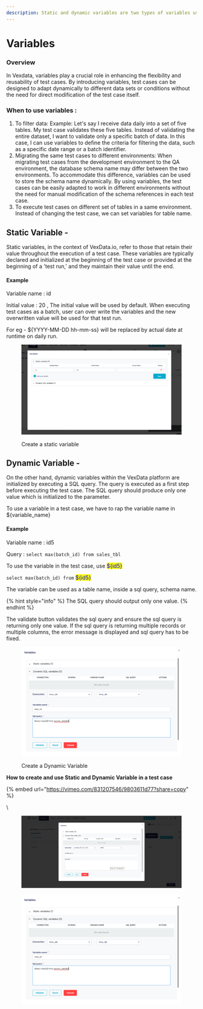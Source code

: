 ```yaml
---
description: Static and dynamic variables are two types of variables used in test cases.
---
```


# Variables

### Overview



In Vexdata, variables play a crucial role in enhancing the flexibility and reusability of test cases. By introducing variables, test cases can be designed to adapt dynamically to different data sets or conditions without the need for direct modification of the test case itself.



### When to use variables :

1. To filter data: Example: Let's say I receive data daily into a set of five tables. My test case validates these five tables. Instead of validating the entire dataset, I want to validate only a specific batch of data. In this case, I can use variables to define the criteria for filtering the data, such as a specific date range or a batch identifier.
2. Migrating the same test cases to different environments: When migrating test cases from the development environment to the QA environment, the database schema name may differ between the two environments. To accommodate this difference, variables can be used to store the schema name dynamically. By using variables, the test cases can be easily adapted to work in different environments without the need for manual modification of the schema references in each test case.
3. To execute test cases on different set of tables in a same environment. Instead of changing the test case, we can set variables for table name.



## Static Variable -&#x20;

Static variables, in the context of VexData.io, refer to those that retain their value throughout the execution of a test case. These variables are typically declared and initialized at the beginning of the test case or provided at the beginning of a 'test run,' and they maintain their value until the end.

#### Example

Variable name : id

Initial value : 20  ,  The initial value will be used by default. When executing test cases as a batch, user can over write the variables and the new overwritten value will be used for that test run.

For eg - ${YYYY-MM-DD hh-mm-ss} will be replaced by actual date at runtime on daily run.

<figure><img src="../.gitbook/assets/image (82).png" alt=""><figcaption><p>Create a static variable</p></figcaption></figure>

## **Dynamic Variable** -&#x20;

On the other hand, dynamic variables within the VexData platform are initialized by executing a SQL query. The query is executed as a first step before executing the test case. The SQL query should produce only one value which is initialized to the parameter.&#x20;

To use a variable in a test case, we have to rap the variable name in ${variable\_name}

#### Example

Variable name : id5

Query : `select max(batch_id) from sales_tbl`

To use the variable in the test case, use <mark style="color:blue;">${id5}</mark>

`select max(batch_id) from` <mark style="color:blue;">${id5}</mark>

The variable can be used as a table name, inside a sql query, schema name.&#x20;

{% hint style="info" %}
The SQL query should output only one value.
{% endhint %}

The validate button validates the sql query and ensure the sql query is returning only one value. If the sql query is returning multiple records or multiple columns, the error message is displayed and sql query has to be fixed.

<figure><img src="../.gitbook/assets/image (83).png" alt=""><figcaption><p>Create a Dynamic Variable</p></figcaption></figure>



**How to create and use Static and Dynamic Variable in a test case**



{% embed url="https://vimeo.com/831207546/9803611d77?share=copy" %}



\


<div><figure><img src="../.gitbook/assets/Screenshot 2024-12-17 184622.png" alt=""><figcaption></figcaption></figure> <figure><img src="../.gitbook/assets/image (83) (1).png" alt=""><figcaption></figcaption></figure></div>
